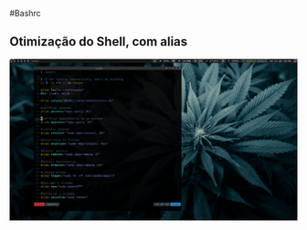 #Bashrc

## Otimização do Shell, com alias

![bash](https://github.com/Xpalmares/bash/blob/master/bashrc.png)
